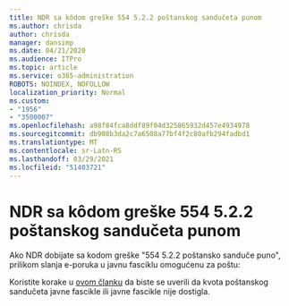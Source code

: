 ```yaml
---
title: NDR sa kôdom greške 554 5.2.2 poštanskog sandučeta punom
ms.author: chrisda
author: chrisda
manager: dansimp
ms.date: 04/21/2020
ms.audience: ITPro
ms.topic: article
ms.service: o365-administration
ROBOTS: NOINDEX, NOFOLLOW
localization_priority: Normal
ms.custom:
- "1956"
- "3500007"
ms.openlocfilehash: a98f84fca8ddf89f04d325865932d457e4934978
ms.sourcegitcommit: db908b3da2c7a6508a77bf4f2c80afb294fadbd1
ms.translationtype: MT
ms.contentlocale: sr-Latn-RS
ms.lasthandoff: 03/29/2021
ms.locfileid: "51403721"
---
```

# <a name="ndr-with-error-code-554-522-mailbox-full"></a>NDR sa kôdom greške 554 5.2.2 poštanskog sandučeta punom

Ako NDR dobijate sa kodom greške "554 5.2.2 poštansko sanduče puno", prilikom slanja e-poruka u javnu fasciklu omogućenu za poštu:  

Koristite korake u [ovom članku](https://aka.ms/554522) da biste se uverili da kvota poštanskog sandučeta javne fascikle ili javne fascikle nije dostigla.
